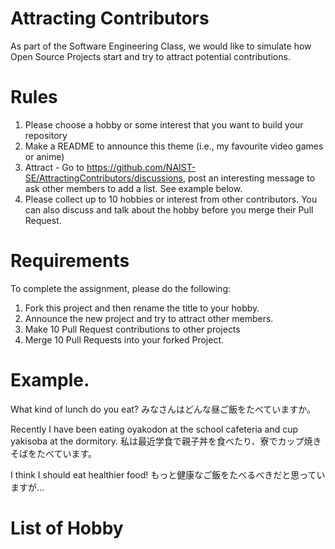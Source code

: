 # Attracting Contributors
As part of the Software Engineering Class, we would like to simulate how Open Source Projects start and try to attract potential contributions.

# Rules

1. Please choose a hobby or some interest that you want to build your repository
2. Make a README to announce this theme (i.e., my favourite video games or anime)
3. Attract - Go to https://github.com/NAIST-SE/AttractingContributors/discussions, post an interesting message to ask other members to add a list. See example below.
4. Please collect up to 10 hobbies or interest from other contributors. You can also discuss and talk about the hobby before you merge their Pull Request.

# Requirements
To complete the assignment, please do the following:
1. Fork this project and then rename the title to your hobby. 
2. Announce the new project and try to attract other members.
3. Make 10 Pull Request contributions to other projects
4. Merge 10 Pull Requests into your forked Project.

# Example. 
What kind of lunch do you eat?
みなさんはどんな昼ご飯をたべていますか。

Recently I have been eating oyakodon at the school cafeteria and cup yakisoba at the dormitory.
私は最近学食で親子丼を食べたり、寮でカップ焼きそばをたべています。

I think I should eat healthier food!
もっと健康なご飯をたべるべきだと思っていますが...

# List of Hobby 
